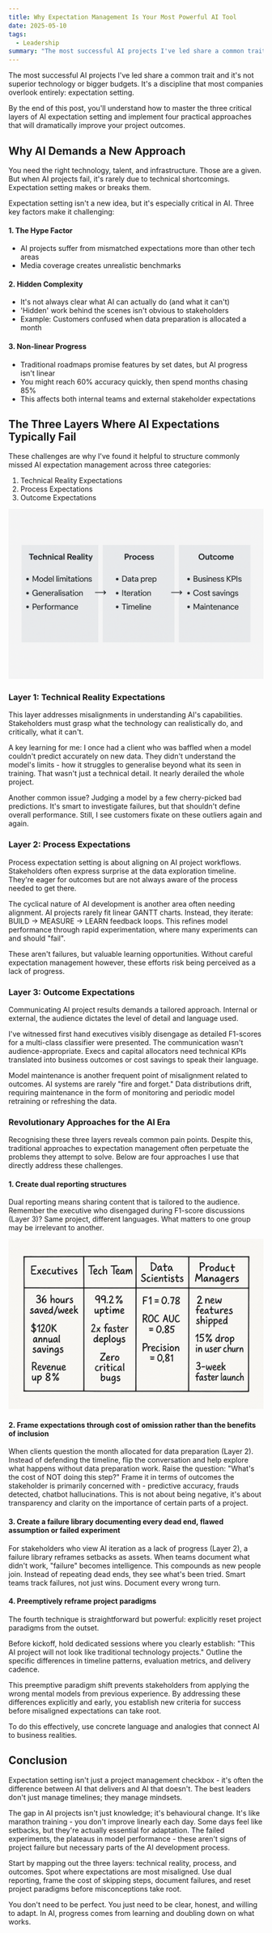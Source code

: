 ```yaml
---
title: Why Expectation Management Is Your Most Powerful AI Tool
date: 2025-05-10
tags:
  - Leadership
summary: "The most successful AI projects I've led share a common trait. It's not superior technology or bigger budgets. It's a discipline that most companies overlook entirely"
---
```


The most successful AI projects I've led share a common trait and it's not superior technology or bigger budgets. It's a discipline that most companies overlook entirely<!-- excerpt -->: expectation setting.

By the end of this post, you'll understand how to master the three critical layers of AI expectation setting and implement four practical approaches that will dramatically improve your project outcomes.

## Why AI Demands a New Approach

You need the right technology, talent, and infrastructure. Those are a given. But when AI projects fail, it's rarely due to technical shortcomings. Expectation setting makes or breaks them. 

Expectation setting isn't a new idea, but it's especially critical in AI. Three key factors make it challenging:

#### 1. The Hype Factor 
- AI projects suffer from mismatched expectations more than other tech areas
- Media coverage creates unrealistic benchmarks

#### 2. Hidden Complexity 
- It's not always clear what AI can actually do (and what it can't)
- 'Hidden' work behind the scenes isn't obvious to stakeholders
- Example: Customers confused when data preparation is allocated a month

#### 3. Non-linear Progress 
- Traditional roadmaps promise features by set dates, but AI progress isn't linear
- You might reach 60% accuracy quickly, then spend months chasing 85%
- This affects both internal teams and external stakeholder expectations

## The Three Layers Where AI Expectations Typically Fail
These challenges are why I've found it helpful to structure commonly missed AI expectation management across three categories:

1. Technical Reality Expectations
2. Process Expectations
3. Outcome Expectations

![Three Layers of AI Expectation Setting](./three-layers.png)

### Layer 1: Technical Reality Expectations
This layer addresses misalignments in understanding AI's capabilities. Stakeholders must grasp what the technology can realistically do, and critically, what it can't.

A key learning for me: I once had a client who was baffled when a model couldn't predict accurately on new data. They didn't understand the model's limits - how it struggles to generalise beyond what its seen in training. That wasn't just a technical detail. It nearly derailed the whole project.

Another common issue? Judging a model by a few cherry-picked bad predictions. It's smart to investigate failures, but that shouldn't define overall performance. Still, I see customers fixate on these outliers again and again.

### Layer 2: Process Expectations
Process expectation setting is about aligning on AI project workflows. Stakeholders often express surprise at the data exploration timeline. They're eager for outcomes but are not always aware of the process needed to get there.

The cyclical nature of AI development is another area often needing alignment. AI projects rarely fit linear GANTT charts. Instead, they iterate: BUILD -> MEASURE -> LEARN feedback loops. This refines model performance through rapid experimentation, where many experiments can and should "fail".

These aren't failures, but valuable learning opportunities. Without careful expectation management however, these efforts risk being perceived as a lack of progress.

### Layer 3: Outcome Expectations
Communicating AI project results demands a tailored approach. Internal or external, the audience dictates the level of detail and language used.

I've witnessed first hand executives visibly disengage as detailed F1-scores for a multi-class classifier were presented. The communication wasn't audience-appropriate. Execs and capital allocators need technical KPIs translated into business outcomes or cost savings to speak their language.

Model maintenance is another frequent point of misalignment related to outcomes. AI systems are rarely "fire and forget." Data distributions drift, requiring maintenance in the form of monitoring and periodic model retraining or refreshing the data.

### Revolutionary Approaches for the AI Era

Recognising these three layers reveals common pain points. Despite this, traditional approaches to expectation management often perpetuate the problems they attempt to solve. Below are four approaches I use that directly address these challenges.

#### 1. Create dual reporting structures

Dual reporting means sharing content that is tailored to the audience. Remember the executive who disengaged during F1-score discussions (Layer 3)? Same project, different languages. What matters to one group may be irrelevant to another.

![Example: Reporting for Different Stakeholders](./reporting-table.png)

#### 2. Frame expectations through cost of omission rather than the benefits of inclusion

When clients question the month allocated for data preparation (Layer 2). Instead of defending the timeline, flip the conversation and help explore what happens without data preparation work. Raise the question: "What's the cost of NOT doing this step?" Frame it in terms of outcomes the stakeholder is primarily concerned with - predictive accuracy, frauds detected, chatbot hallucinations. This is not about being negative, it's about transparency and clarity on the importance of certain parts of a project.

#### 3. Create a failure library documenting every dead end, flawed assumption or failed experiment 

For stakeholders who view AI iteration as a lack of progress (Layer 2), a failure library reframes setbacks as assets. When teams document what didn't work, "failure" becomes intelligence.
This compounds as new people join. Instead of repeating dead ends, they see what's been tried. Smart teams track failures, not just wins. Document every wrong turn.

#### 4. Preemptively reframe project paradigms

The fourth technique is straightforward but powerful: explicitly reset project paradigms from the outset.

Before kickoff, hold dedicated sessions where you clearly establish: "This AI project will not look like traditional technology projects." Outline the specific differences in timeline patterns, evaluation metrics, and delivery cadence.

This preemptive paradigm shift prevents stakeholders from applying the wrong mental models from previous experience. By addressing these differences explicitly and early, you establish new criteria for success before misaligned expectations can take root.

To do this effectively, use concrete language and analogies that connect AI to business realities.

## Conclusion

Expectation setting isn't just a project management checkbox - it's often the difference between AI that delivers and AI that doesn't. The best leaders don't just manage timelines; they manage mindsets.

The gap in AI projects isn't just knowledge; it's behavioural change. It's like marathon training - you don't improve linearly each day. Some days feel like setbacks, but they're actually essential for adaptation. The failed experiments, the plateaus in model performance - these aren't signs of project failure but necessary parts of the AI development process.

Start by mapping out the three layers: technical reality, process, and outcomes. Spot where expectations are most misaligned. Use dual reporting, frame the cost of skipping steps, document failures, and reset project paradigms before misconceptions take root.

You don't need to be perfect. You just need to be clear, honest, and willing to adapt. In AI, progress comes from learning and doubling down on what works.